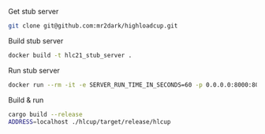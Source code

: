 Get stub server

```bash
git clone git@github.com:mr2dark/highloadcup.git
```

Build stub server

```bash
docker build -t hlc21_stub_server .
```

Run stub server

```bash
docker run --rm -it -e SERVER_RUN_TIME_IN_SECONDS=60 -p 0.0.0.0:8000:8000 hlc21_stub_server
```

Build & run

```bash
cargo build --release
ADDRESS=localhost ./hlcup/target/release/hlcup
```
